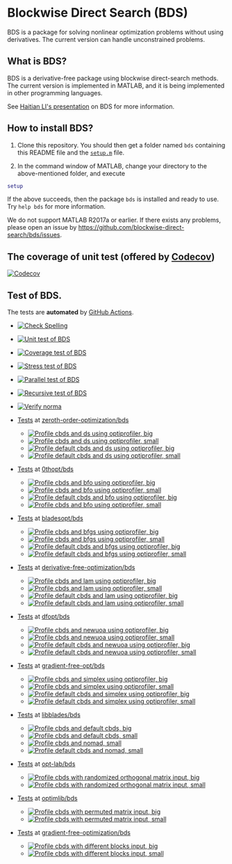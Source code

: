 # Blockwise Direct Search (BDS)

BDS is a package for solving nonlinear optimization problems without using derivatives. The current version can handle unconstrained problems. 

## What is BDS?

BDS is a derivative-free package using blockwise direct-search methods. The current version is implemented in MATLAB, and it is being implemented in other programming languages.

See [Haitian LI's presentation](https://lht97.github.io/documents/DFOS2024.pdf) on BDS for more information.

## How to install BDS?

1. Clone this repository. You should then get a folder named `bds` containing this README file and the
[`setup.m`](https://github.com/blockwise-direct-search/bds/blob/main/setup.m) file.

2. In the command window of MATLAB, change your directory to the above-mentioned folder, and execute

```matlab
setup
```

If the above succeeds, then the package `bds` is installed and ready to use. Try `help bds` for more information.

We do not support MATLAB R2017a or earlier. If there exists any problems, please open an issue by
https://github.com/blockwise-direct-search/bds/issues.

## The coverage of unit test (offered by [Codecov](https://about.codecov.io/))

[![Codecov](https://img.shields.io/codecov/c/github/blockwise-direct-search/bds?style=for-the-badge&logo=codecov)](https://app.codecov.io/github/blockwise-direct-search/bds)

## Test of BDS.
The tests are **automated** by
[GitHub Actions](https://docs.github.com/en/actions).
- [![Check Spelling](https://github.com/blockwise-direct-search/bds/actions/workflows/spelling.yml/badge.svg)](https://github.com/blockwise-direct-search/bds/actions/workflows/spelling.yml)
- [![Unit test of BDS](https://github.com/blockwise-direct-search/bds/actions/workflows/unit_test.yml/badge.svg)](https://github.com/blockwise-direct-search/bds/actions/workflows/unit_test.yml)
- [![Coverage test of BDS](https://github.com/blockwise-direct-search/bds/actions/workflows/unit_test_coverage.yml/badge.svg)](https://github.com/blockwise-direct-search/bds/actions/workflows/unit_test_coverage.yml)
- [![Stress test of BDS](https://github.com/blockwise-direct-search/bds/actions/workflows/stress_test.yml/badge.svg)](https://github.com/blockwise-direct-search/bds/actions/workflows/stress_test.yml)
- [![Parallel test of BDS](https://github.com/blockwise-direct-search/bds/actions/workflows/parallel_test.yml/badge.svg)](https://github.com/blockwise-direct-search/bds/actions/workflows/parallel_test.yml)
- [![Recursive test of BDS](https://github.com/blockwise-direct-search/bds/actions/workflows/recursive_test.yml/badge.svg)](https://github.com/blockwise-direct-search/bds/actions/workflows/recursive_test.yml)
- [![Verify norma](https://github.com/zeroth-order-optimization/bds/actions/workflows/verify_norma.yml/badge.svg)](https://github.com/zeroth-order-optimization/bds/actions/workflows/verify_norma.yml)

- [Tests](https://github.com/zeroth-order-optimization/bds/actions) at [zeroth-order-optimization/bds](https://github.com/zeroth-order-optimization/bds)

    - [![Profile cbds and ds using optiprofiler, big](https://github.com/zeroth-order-optimization/bds/actions/workflows/profile_cbds_ds_big.yml/badge.svg)](https://github.com/zeroth-order-optimization/bds/actions/workflows/profile_cbds_ds_big.yml)
    - [![Profile cbds and ds using optiprofiler, small](https://github.com/zeroth-order-optimization/bds/actions/workflows/profile_cbds_ds_small.yml/badge.svg)](https://github.com/zeroth-order-optimization/bds/actions/workflows/profile_cbds_ds_small.yml)
    - [![Profile default cbds and ds using optiprofiler, big](https://github.com/zeroth-order-optimization/bds/actions/workflows/profile_default_cbds_ds_big.yml/badge.svg)](https://github.com/zeroth-order-optimization/bds/actions/workflows/profile_default_cbds_ds_big.yml)
    - [![Profile default cbds and ds using optiprofiler, small](https://github.com/zeroth-order-optimization/bds/actions/workflows/profile_default_cbds_ds_small.yml/badge.svg)](https://github.com/zeroth-order-optimization/bds/actions/workflows/profile_default_cbds_ds_small.yml)

- [Tests](https://github.com/0thopt/bds/actions) at [0thopt/bds](https://github.com/0thopt/bds)

    - [![Profile cbds and bfo using optiprofiler, big](https://github.com/0thopt/bds/actions/workflows/profile_cbds_bfo_big.yml/badge.svg)](https://github.com/0thopt/bds/actions/workflows/profile_cbds_bfo_big.yml)
    - [![Profile cbds and bfo using optiprofiler, small](https://github.com/0thopt/bds/actions/workflows/profile_cbds_bfo_small.yml/badge.svg)](https://github.com/0thopt/bds/actions/workflows/profile_cbds_bfo_small.yml)
    - [![Profile default cbds and bfo using optiprofiler, big](https://github.com/0thopt/bds/actions/workflows/profile_default_cbds_bfo_big.yml/badge.svg)](https://github.com/0thopt/bds/actions/workflows/profile_default_cbds_bfo_big.yml)
    - [![Profile cbds and bfo using optiprofiler, small](https://github.com/0thopt/bds/actions/workflows/profile_default_cbds_bfo_small.yml/badge.svg)](https://github.com/0thopt/bds/actions/workflows/profile_default_cbds_bfo_small.yml)    

- [Tests](https://github.com/bladesopt/bds/actions) at [bladesopt/bds](https://github.com/bladesopt/bds)

    - [![Profile cbds and bfgs using optiprofiler, big](https://github.com/bladesopt/bds/actions/workflows/profile_cbds_bfgs_big.yml/badge.svg)](https://github.com/bladesopt/bds/actions/workflows/profile_cbds_bfgs_big.yml)
    - [![Profile cbds and bfgs using optiprofiler, small](https://github.com/bladesopt/bds/actions/workflows/profile_cbds_bfgs_small.yml/badge.svg)](https://github.com/bladesopt/bds/actions/workflows/profile_cbds_bfgs_small.yml)
    - [![Profile default cbds and bfgs using optiprofiler, big](https://github.com/bladesopt/bds/actions/workflows/profile_default_cbds_bfgs_big.yml/badge.svg)](https://github.com/bladesopt/bds/actions/workflows/profile_default_cbds_bfgs_big.yml)
    - [![Profile default cbds and bfgs using optiprofiler, small](https://github.com/bladesopt/bds/actions/workflows/profile_default_cbds_bfgs_small.yml/badge.svg)](https://github.com/bladesopt/bds/actions/workflows/profile_default_cbds_bfgs_small.yml)

- [Tests](https://github.com/derivative-free-optimization/bds/actions) at [derivative-free-optimization/bds](https://github.com/derivative-free-optimization/bds)

    - [![Profile cbds and lam using optiprofiler, big](https://github.com/derivative-free-optimization/bds/actions/workflows/profile_cbds_lam_big.yml/badge.svg)](https://github.com/derivative-free-optimization/bds/actions/workflows/profile_cbds_lam_big.yml)
    - [![Profile cbds and lam using optiprofiler, small](https://github.com/derivative-free-optimization/bds/actions/workflows/profile_cbds_lam_small.yml/badge.svg)](https://github.com/derivative-free-optimization/bds/actions/workflows/profile_cbds_lam_small.yml)
    - [![Profile default cbds and lam using optiprofiler, big](https://github.com/derivative-free-optimization/bds/actions/workflows/profile_default_cbds_lam_big.yml/badge.svg)](https://github.com/derivative-free-optimization/bds/actions/workflows/profile_default_cbds_lam_big.yml)
    - [![Profile default cbds and lam using optiprofiler, small](https://github.com/derivative-free-optimization/bds/actions/workflows/profile_default_cbds_lam_small.yml/badge.svg)](https://github.com/derivative-free-optimization/bds/actions/workflows/profile_default_cbds_lam_small.yml)
  
- [Tests](https://github.com/dfopt/bds/actions) at [dfopt/bds](https://github.com/dfopt/bds)

    - [![Profile cbds and newuoa using optiprofiler, big](https://github.com/dfopt/bds/actions/workflows/profile_cbds_newuoa_big.yml/badge.svg)](https://github.com/dfopt/bds/actions/workflows/profile_cbds_newuoa_big.yml)
    - [![Profile cbds and newuoa using optiprofiler, small](https://github.com/dfopt/bds/actions/workflows/profile_cbds_newuoa_small.yml/badge.svg)](https://github.com/dfopt/bds/actions/workflows/profile_cbds_newuoa_small.yml)
    - [![Profile default cbds and newuoa using optiprofiler, big](https://github.com/dfopt/bds/actions/workflows/profile_default_cbds_newuoa_big.yml/badge.svg)](https://github.com/dfopt/bds/actions/workflows/profile_default_cbds_newuoa_big.yml)
    - [![Profile default cbds and newuoa using optiprofiler, small](https://github.com/dfopt/bds/actions/workflows/profile_default_cbds_newuoa_small.yml/badge.svg)](https://github.com/dfopt/bds/actions/workflows/profile_default_cbds_newuoa_small.yml)

- [Tests](https://github.com/gradient-free-opt/bds/actions) at [gradient-free-opt/bds](https://github.com/gradient-free-opt/bds)

    - [![Profile cbds and simplex using optiprofiler, big](https://github.com/gradient-free-opt/bds/actions/workflows/profile_cbds_simplex_big.yml/badge.svg)](https://github.com/gradient-free-opt/bds/actions/workflows/profile_cbds_simplex_big.yml)
    - [![Profile cbds and simplex using optiprofiler, small](https://github.com/gradient-free-opt/bds/actions/workflows/profile_cbds_simplex_small.yml/badge.svg)](https://github.com/gradient-free-opt/bds/actions/workflows/profile_cbds_simplex_small.yml)
    - [![Profile default cbds and simplex using optiprofiler, big](https://github.com/gradient-free-opt/bds/actions/workflows/profile_default_cbds_simplex_big.yml/badge.svg)](https://github.com/gradient-free-opt/bds/actions/workflows/profile_default_cbds_simplex_big.yml)
    - [![Profile default cbds and simplex using optiprofiler, small](https://github.com/gradient-free-opt/bds/actions/workflows/profile_default_cbds_simplex_big.yml/badge.svg)](https://github.com/gradient-free-opt/bds/actions/workflows/profile_default_cbds_simplex_big.yml)

- [Tests](https://github.com/libblades/bds/actions) at [libblades/bds](https://github.com/libblades/bds)

    - [![Profile cbds and default cbds, big](https://github.com/libblades/bds/actions/workflows/profile_cbds_default_cbds_big.yml/badge.svg)](https://github.com/libblades/bds/actions/workflows/profile_cbds_default_cbds_big.yml)
    - [![Profile cbds and default cbds, small](https://github.com/libblades/bds/actions/workflows/profile_cbds_default_cbds_small.yml/badge.svg)](https://github.com/libblades/bds/actions/workflows/profile_cbds_default_cbds_small.yml)
    - [![Profile cbds and nomad, small](https://github.com/libblades/bds/actions/workflows/profile_cbds_nomad_small.yml/badge.svg)](https://github.com/libblades/bds/actions/workflows/profile_cbds_nomad_small.yml)
    - [![Profile default cbds and nomad, small](https://github.com/libblades/bds/actions/workflows/profile_default_cbds_nomad_small.yml/badge.svg)](https://github.com/libblades/bds/actions/workflows/profile_default_cbds_nomad_small.yml)   

- [Tests](https://github.com/opt-lab/bds/actions) at [opt-lab/bds](https://github.com/opt-lab/bds)

    - [![Profile cbds with randomized orthogonal matrix input, big](https://github.com/opt-lab/bds/actions/workflows/profile_cbds_randomized_orthogonal_big.yml/badge.svg)](https://github.com/opt-lab/bds/actions/workflows/profile_cbds_randomized_orthogonal_big.yml)
    - [![Profile cbds with randomized orthogonal matrix input, small](https://github.com/opt-lab/bds/actions/workflows/profile_cbds_randomized_orthogonal_small.yml/badge.svg)](https://github.com/opt-lab/bds/actions/workflows/profile_cbds_randomized_orthogonal_small.yml)  

- [Tests](https://github.com/optimlib/bds/actions) at [optimlib/bds](https://github.com/optimlib/bds)

    - [![Profile cbds with permuted matrix input, big](https://github.com/optimlib/bds/actions/workflows/profile_cbds_permuted_big.yml/badge.svg)](https://github.com/optimlib/bds/actions/workflows/profile_cbds_permuted_big.yml)
    - [![Profile cbds with permuted matrix input, small](https://github.com/optimlib/bds/actions/workflows/profile_cbds_permuted_small.yml/badge.svg)](https://github.com/optimlib/bds/actions/workflows/profile_cbds_permuted_small.yml)   

- [Tests](https://github.com/gradient-free-optimization/bds/actions) at [gradient-free-optimization/bds](https://github.com/gradient-free-optimization/bds)

    - [![Profile cbds with different blocks input, big](https://github.com/gradient-free-optimization/bds/actions/workflows/profile_cbds_blocks_big.yml/badge.svg)](https://github.com/gradient-free-optimization/bds/actions/workflows/profile_cbds_blocks_big.yml)
    - [![Profile cbds with different blocks input, small](https://github.com/gradient-free-optimization/bds/actions/workflows/profile_cbds_blocks_small.yml/badge.svg)](https://github.com/gradient-free-optimization/bds/actions/workflows/profile_cbds_blocks_small.yml) 
